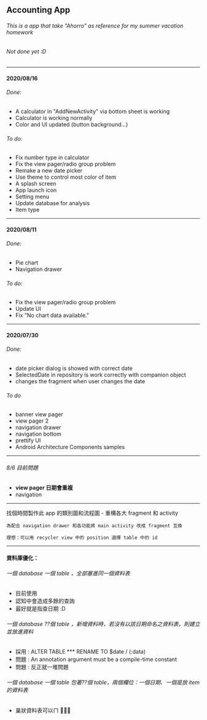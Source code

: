 ## Accounting App
###### This is a app that take "Ahorro" as reference for my summer vacation homework 
###### Not done yet :D

-------
#### 2020/08/16
###### Done:
- A calculator in "AddNewActivity" via bottom sheet is working
- Calculator is working normally
- Color and UI updated (button background...)
###### To do:
- Fix number type in calculator 
- Fix the view pager/radio group problem
- Remake a new date picker
- Use theme to control most color of item
- A splash screen
- App launch icon
- Setting menu
- Update database for analysis
- Item type
-------
#### 2020/08/11
###### Done:
- Pie chart
- Navigation drawer
###### To do:
- Fix the view pager/radio group problem
- Update UI
- Fix "No chart data available."
-------
#### 2020/07/30
###### Done:
- date picker dialog is showed with correct date
- SelectedDate in repository is work correctly with companion object
- changes the fragment when user changes the date
###### To do
- banner view pager
- view pager 2
- navigation drawer
- navigation bottom
- prettify UI
- Android Architecture Components samples
-------
###### 8/6 目前問題 
- **view pager 日期會重複**
- navigation 
-------



找個時間製作此 app 的類別圖和流程圖
    - 重構各大 fragment 和 activity
    
    為配合 navigation drawer 和各功能將 main activity 改成 fragment 互換
    
    理想：可以用 recycler view 中的 position 選擇 table 中的 id
------
#### 資料庫優化：
###### 一個 database 一個 table ，全部塞進同一個資料表
- 目前使用
- 認知中會造成多餘的查詢
- 最好就是指查日期 :D
###### 一個 database ??個 table ，新增資料時，若沒有以該日期命名之資料表，則建立並放進資料
- 採用 : ALTER TABLE *** RENAME TO $date / (:data)
- 問題 : An annotation argument must be a compile-time constant
- 問題 : 反正就一堆問題
###### 一個 database 一個 table 包著??個 table，兩個欄位：一個日期、一個是放 item 的資料表
- 巢狀資料表可以ㄇ 🤔🤔🤔
